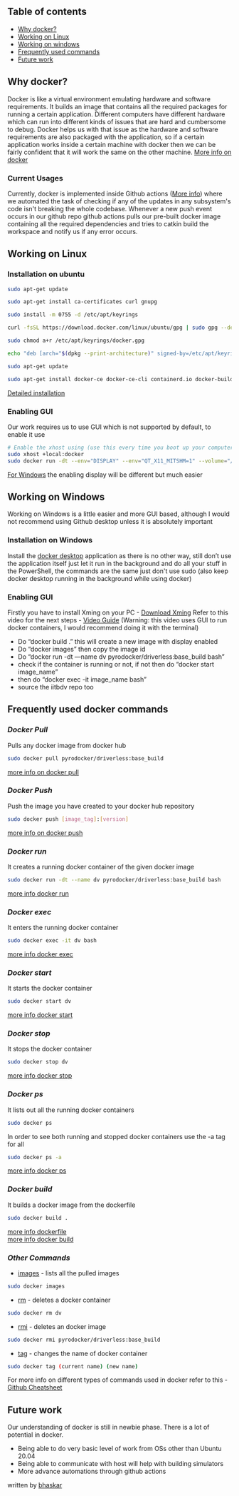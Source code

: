 ## Table of contents
* [Why docker?](#why-docker)
* [Working on Linux](#working-on-linux)
* [Working on windows](#working-on-windows)
* [Frequently used commands](#frequently-used-docker-commands)
* [Future work](#future-work)


## Why docker?
Docker is like a virtual environment emulating hardware and software requirements. It builds an image that contains all the required packages for running a certain application. Different computers have different hardware which can run into different kinds of issues that are hard and cumbersome to debug. Docker helps us with that issue as the hardware and software requirements are also packaged with the application, so if a certain application works inside a certain machine with docker then we can be fairly confident that it will work the same on the other machine.
[More info on docker](https://www.docker.com/what-docker#copy1) 

### Current Usages
Currently, docker is implemented inside Github actions ([More info](https://github.com/features/actions)) where we automated the task of checking if any of the updates in any subsystem's code isn't breaking the whole codebase. Whenever a new push event occurs in our github repo github actions pulls our pre-built docker image containing all the required dependencies and tries to catkin build the workspace and notify us if any error occurs.

## Working on Linux
### Installation on ubuntu
```sh
sudo apt-get update

sudo apt-get install ca-certificates curl gnupg

sudo install -m 0755 -d /etc/apt/keyrings

curl -fsSL https://download.docker.com/linux/ubuntu/gpg | sudo gpg --dearmor -o /etc/apt/keyrings/docker.gpg

sudo chmod a+r /etc/apt/keyrings/docker.gpg

echo "deb [arch="$(dpkg --print-architecture)" signed-by=/etc/apt/keyrings/docker.gpg] https://download.docker.com/linux/ubuntu "$(. /etc/os-release && echo "$VERSION_CODENAME")" stable" | sudo tee /etc/apt/sources.list.d/docker.list > /dev/null

sudo apt-get update

sudo apt-get install docker-ce docker-ce-cli containerd.io docker-buildx-plugin docker-compose-plugin
```
[Detailed installation](https://docs.docker.com/engine/install/ubuntu/)
### Enabling GUI
Our work requires us to use GUI which is not supported by default, to enable it use
```sh
# Enable the xhost using (use this every time you boot up your computer)
sudo xhost +local:docker
sudo docker run -dt --env="DISPLAY" --env="QT_X11_MITSHM=1" --volume="/tmp/.X11-unix:/tmp/.X11-unix:rw" --device=/dev/dri:/dev/dri --name dv pyrodocker/driverless:base_build bash
```
[For Windows](#installation-on-windows) the enabling display will be different but much easier 

## Working on Windows
Working on Windows is a little easier and more GUI based, although I would not recommend using Github desktop unless it is absolutely important 
### Installation on Windows
Install the [docker desktop](https://docs.docker.com/desktop/install/windows-install/) application as there is no other way, still don’t use the application itself just let it run in the background and do all your stuff in the PowerShell, the commands are the same just don't use sudo (also keep docker desktop running in the background while using docker)
### Enabling GUI
Firstly you have to install Xming on your PC - [Download Xming](https://sourceforge.net/projects/xming/)
Refer to this video for the next steps - [Video Guide](https://youtu.be/BDilFZ9C9mw?t=23) (Warning: this video uses GUI to run docker containers, I would recommend doing it with the terminal)
- Do “docker build .” this will create a new image with display enabled
- Do “docker images” then copy the image id
- Do “docker run -dt —name dv pyrodocker/driverless:base_build bash”
- check if the container is running or not, if not then do “docker start image_name”
- then do “docker exec -it image_name bash”
- source the iitbdv repo too

## Frequently used docker commands

### *Docker Pull*
Pulls any docker image from docker hub
```sh
sudo docker pull pyrodocker/driverless:base_build
```
[more info on docker pull](https://docs.docker.com/engine/reference/commandline/pull)


### *Docker Push*
Push the image you have created to your docker hub repository
```sh
sudo docker push [image_tag]:[version]
```
[more info on docker push](https://docs.docker.com/engine/reference/commandline/push)


### *Docker run*
It creates a running docker container of the given docker image
```sh
sudo docker run -dt --name dv pyrodocker/driverless:base_build bash
```
[more info docker run](https://docs.docker.com/engine/reference/commandline/run)


### *Docker exec*
It enters the running docker container
```sh
sudo docker exec -it dv bash
```
[more info docker exec](https://docs.docker.com/engine/reference/commandline/exec)


### *Docker start*
It starts the docker container
```sh
sudo docker start dv
```
[more info docker start](https://docs.docker.com/engine/reference/commandline/start)


### *Docker stop*
It stops the docker container
```sh
sudo docker stop dv
```
[more info docker stop](https://docs.docker.com/engine/reference/commandline/stop)


### *Docker ps*
It lists out all the running docker containers
```sh
sudo docker ps
```
In order to see both running and stopped docker containers use the -a tag for all
```sh
sudo docker ps -a
```
[more info docker ps](https://docs.docker.com/engine/reference/commandline/ps)


### *Docker build*
It builds a docker image from the dockerfile
```sh
sudo docker build .
```
[more info dockerfile](https://docs.docker.com/engine/reference/builder/) \
[more info docker build](https://docs.docker.com/engine/reference/commandline/build)


### *Other Commands*
* [images](https://docs.docker.com/engine/reference/commandline/images) - lists all the pulled images
```sh
sudo docker images 
```

* [rm](https://docs.docker.com/engine/reference/commandline/rm) - deletes a docker container
```sh
sudo docker rm dv
```

* [rmi](https://docs.docker.com/engine/reference/commandline/rmi) - deletes an docker image
```sh
sudo docker rmi pyrodocker/driverless:base_build
```

* [tag](https://docs.docker.com/engine/reference/commandline/tag) - changes the name of docker container
```sh
sudo docker tag (current name) (new name)
```

For more info on different types of commands used in docker refer to this -
[Github Cheatsheet](https://github.com/wsargent/docker-cheat-sheet)

## Future work
Our understanding of docker is still in newbie phase. There is a lot of potential in docker.
- Being able to do very basic level of work from OSs other than Ubuntu 20.04
- Being able to communicate with host will help with building simulators
- More advance automations through github actions

written by [bhaskar](https://github.com/PyroSage)